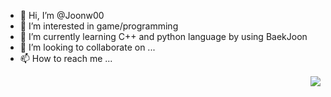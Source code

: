 - 👋 Hi, I’m @Joonw00
- 👀 I’m interested in game/programming
- 🌱 I’m currently learning C++ and python language by using BaekJoon
- 💞️ I’m looking to collaborate on ...
- 📫 How to reach me ...

<!---
Joonw00/Joonw00 is a ✨ special ✨ repository because its `README.md` (this file) appears on your GitHub profile.
You can click the Preview link to take a look at your changes.
--->
<img align='right' src="http://mazassumnida.wtf/api/v2/generate_badge?boj=tigerwuy">
